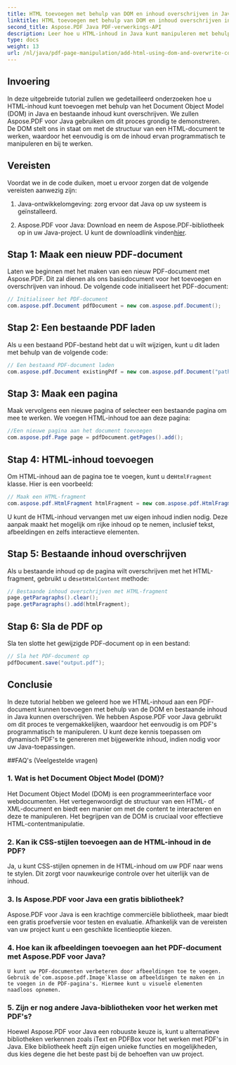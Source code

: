 ```yaml
---
title: HTML toevoegen met behulp van DOM en inhoud overschrijven in Java
linktitle: HTML toevoegen met behulp van DOM en inhoud overschrijven in Java
second_title: Aspose.PDF Java PDF-verwerkings-API
description: Leer hoe u HTML-inhoud in Java kunt manipuleren met behulp van de DOM (Document Object Model) en bestaande inhoud kunt overschrijven. Volg deze stapsgewijze handleiding met broncodevoorbeelden met behulp van Aspose.PDF voor Java.
type: docs
weight: 13
url: /nl/java/pdf-page-manipulation/add-html-using-dom-and-overwrite-content-in-java/
---
```


## Invoering

In deze uitgebreide tutorial zullen we gedetailleerd onderzoeken hoe u HTML-inhoud kunt toevoegen met behulp van het Document Object Model (DOM) in Java en bestaande inhoud kunt overschrijven. We zullen Aspose.PDF voor Java gebruiken om dit proces grondig te demonstreren. De DOM stelt ons in staat om met de structuur van een HTML-document te werken, waardoor het eenvoudig is om de inhoud ervan programmatisch te manipuleren en bij te werken.

## Vereisten

Voordat we in de code duiken, moet u ervoor zorgen dat de volgende vereisten aanwezig zijn:

1. Java-ontwikkelomgeving: zorg ervoor dat Java op uw systeem is geïnstalleerd.

2.  Aspose.PDF voor Java: Download en neem de Aspose.PDF-bibliotheek op in uw Java-project. U kunt de downloadlink vinden[hier](https://releases.aspose.com/pdf/java/).

## Stap 1: Maak een nieuw PDF-document

Laten we beginnen met het maken van een nieuw PDF-document met Aspose.PDF. Dit zal dienen als ons basisdocument voor het toevoegen en overschrijven van inhoud. De volgende code initialiseert het PDF-document:

```java
// Initialiseer het PDF-document
com.aspose.pdf.Document pdfDocument = new com.aspose.pdf.Document();
```

## Stap 2: Een bestaande PDF laden

Als u een bestaand PDF-bestand hebt dat u wilt wijzigen, kunt u dit laden met behulp van de volgende code:

```java
// Een bestaand PDF-document laden
com.aspose.pdf.Document existingPdf = new com.aspose.pdf.Document("path/to/existing.pdf");
```

## Stap 3: Maak een pagina

Maak vervolgens een nieuwe pagina of selecteer een bestaande pagina om mee te werken. We voegen HTML-inhoud toe aan deze pagina:

```java
//Een nieuwe pagina aan het document toevoegen
com.aspose.pdf.Page page = pdfDocument.getPages().add();
```

## Stap 4: HTML-inhoud toevoegen

 Om HTML-inhoud aan de pagina toe te voegen, kunt u de`HtmlFragment` klasse. Hier is een voorbeeld:

```java
// Maak een HTML-fragment
com.aspose.pdf.HtmlFragment htmlFragment = new com.aspose.pdf.HtmlFragment("<h1>Hello, World!</h1>");
```

U kunt de HTML-inhoud vervangen met uw eigen inhoud indien nodig. Deze aanpak maakt het mogelijk om rijke inhoud op te nemen, inclusief tekst, afbeeldingen en zelfs interactieve elementen.

## Stap 5: Bestaande inhoud overschrijven

 Als u bestaande inhoud op de pagina wilt overschrijven met het HTML-fragment, gebruikt u de`setHtmlContent` methode:

```java
// Bestaande inhoud overschrijven met HTML-fragment
page.getParagraphs().clear();
page.getParagraphs().add(htmlFragment);
```

## Stap 6: Sla de PDF op

Sla ten slotte het gewijzigde PDF-document op in een bestand:

```java
// Sla het PDF-document op
pdfDocument.save("output.pdf");
```

## Conclusie

In deze tutorial hebben we geleerd hoe we HTML-inhoud aan een PDF-document kunnen toevoegen met behulp van de DOM en bestaande inhoud in Java kunnen overschrijven. We hebben Aspose.PDF voor Java gebruikt om dit proces te vergemakkelijken, waardoor het eenvoudig is om PDF's programmatisch te manipuleren. U kunt deze kennis toepassen om dynamisch PDF's te genereren met bijgewerkte inhoud, indien nodig voor uw Java-toepassingen.

##FAQ's (Veelgestelde vragen)

### 1. Wat is het Document Object Model (DOM)?
   Het Document Object Model (DOM) is een programmeerinterface voor webdocumenten. Het vertegenwoordigt de structuur van een HTML- of XML-document en biedt een manier om met de content te interacteren en deze te manipuleren. Het begrijpen van de DOM is cruciaal voor effectieve HTML-contentmanipulatie.

### 2. Kan ik CSS-stijlen toevoegen aan de HTML-inhoud in de PDF?
   Ja, u kunt CSS-stijlen opnemen in de HTML-inhoud om uw PDF naar wens te stylen. Dit zorgt voor nauwkeurige controle over het uiterlijk van de inhoud.

### 3. Is Aspose.PDF voor Java een gratis bibliotheek?
   Aspose.PDF voor Java is een krachtige commerciële bibliotheek, maar biedt een gratis proefversie voor testen en evaluatie. Afhankelijk van de vereisten van uw project kunt u een geschikte licentieoptie kiezen.

### 4. Hoe kan ik afbeeldingen toevoegen aan het PDF-document met Aspose.PDF voor Java?
    U kunt uw PDF-documenten verbeteren door afbeeldingen toe te voegen. Gebruik de`com.aspose.pdf.Image`klasse om afbeeldingen te maken en in te voegen in de PDF-pagina's. Hiermee kunt u visuele elementen naadloos opnemen.

### 5. Zijn er nog andere Java-bibliotheken voor het werken met PDF's?
   Hoewel Aspose.PDF voor Java een robuuste keuze is, kunt u alternatieve bibliotheken verkennen zoals iText en PDFBox voor het werken met PDF's in Java. Elke bibliotheek heeft zijn eigen unieke functies en mogelijkheden, dus kies degene die het beste past bij de behoeften van uw project.
